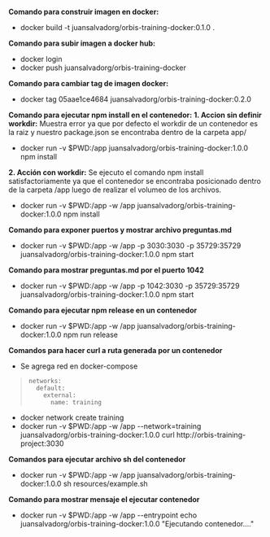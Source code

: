 **Comando para construir imagen en docker:**
- docker build -t juansalvadorg/orbis-training-docker:0.1.0 .

**Comando para subir imagen a docker hub:**
- docker login
- docker push juansalvadorg/orbis-training-docker

**Comando para cambiar tag de imagen docker:**
- docker tag 05aae1ce4684 juansalvadorg/orbis-training-docker:0.2.0

**Comando para ejecutar npm install en el contenedor:**
**1. Accion sin definir workdir:** Muestra error ya que por defecto el workdir de un contenedor es la raiz y nuestro package.json se encontraba dentro de la carpeta app/

- docker run -v $PWD:/app juansalvadorg/orbis-training-docker:1.0.0 npm install 

**2. Acción con workdir:** Se ejecuto el comando npm install satisfactoriamente ya que el contenedor se encontraba posicionado dentro de la carpeta /app luego de realizar el volumeo de los archivos.

- docker run -v $PWD:/app -w /app juansalvadorg/orbis-training-docker:1.0.0 npm install 

**Comando para exponer puertos y mostrar archivo preguntas.md**

- docker run -v $PWD:/app -w /app -p 3030:3030 -p 35729:35729 juansalvadorg/orbis-training-docker:1.0.0 npm start

**Comando para mostrar preguntas.md por el puerto 1042**

- docker run -v $PWD:/app -w /app -p 1042:3030 -p 35729:35729 juansalvadorg/orbis-training-docker:1.0.0 npm start

**Comando para ejecutar npm release en un contenedor**

- docker run -v $PWD:/app -w /app juansalvadorg/orbis-training-docker:1.0.0 npm run release

**Comandos para hacer curl a ruta generada por un contenedor**

- Se agrega red en docker-compose

>     networks:
>       default:
>         external:
>           name: training

- docker network create training
- docker run -v $PWD:/app -w /app --network=training juansalvadorg/orbis-training-docker:1.0.0 curl http://orbis-training-project:3030 

**Comandos para ejecutar archivo sh del contenedor**
- docker run -v $PWD:/app -w /app juansalvadorg/orbis-training-docker:1.0.0 sh resources/example.sh

**Comando para mostrar mensaje el ejecutar contenedor**
- docker run -v $PWD:/app -w /app --entrypoint echo juansalvadorg/orbis-training-docker:1.0.0 "Ejecutando contenedor...."

